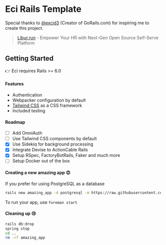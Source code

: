 # Eci Rails Template

Special thanks to [@excid3](https://github.com/excid3) (Creator of GoRails.com) for inspiring me to create this project.

> [Libur.run](https://github.com/maful/libur.run) - Empower Your HR with Next-Gen Open Source Self-Serve Platform

## Getting Started

👉 Eci requires Rails >= 6.0

#### Features
*   Authentication
*   Webpacker configuration by default
*   [Tailwind CSS](https://tailwindcss.com/) as a CSS framework
*   Included testing

#### Roadmap

- [ ] Add OmniAuth
- [ ] Use Tailwind CSS components by default
- [x] Use Sidekiq for background processing
- [x] Integrate Devise to ActionCable Rails
- [x] Setup RSpec, FactoryBotRails, Faker and much more
- [ ] Setup Docker out of the box

#### Creating a new amazing app 😍

If you prefer for using PostgreSQL as a database

```bash
rails new amazing_app -d postgresql -m https://raw.githubusercontent.com/maful/eci-rails/master/template.rb
```

To run your app, use `foreman start`

#### Cleaning up 😢
```bash
rails db:drop
spring stop
cd ..
rm -rf amazing_app
```

